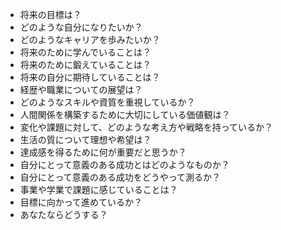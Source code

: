 - 将来の目標は？
- どのような自分になりたいか？
- どのようなキャリアを歩みたいか？
- 将来のために学んでいることは？
- 将来のために鍛えていることは？
- 将来の自分に期待していることは？
- 経歴や職業についての展望は？
- どのようなスキルや資質を重視しているか？
- 人間関係を構築するために大切にしている価値観は？
- 変化や課題に対して、どのような考え方や戦略を持っているか？
- 生活の質について理想や希望は？
- 達成感を得るために何が重要だと思うか？
- 自分にとって意義のある成功とはどのようなものか？
- 自分にとって意義のある成功をどうやって測るか？
- 事業や学業で課題に感じていることは？
- 目標に向かって進めているか？
- あなたならどうする？
